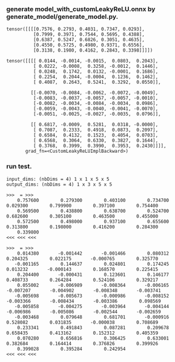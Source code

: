 ### generate model_with_customLeakyReLU.onnx by generate_model/generate_model.py.  

    tensor([[[[0.7576, 0.2793, 0.4031, 0.7347, 0.0293],
              [0.7999, 0.3971, 0.7544, 0.5695, 0.4388],
              [0.6387, 0.5247, 0.6826, 0.3051, 0.4635],
              [0.4550, 0.5725, 0.4980, 0.9371, 0.6556],
              [0.3138, 0.1980, 0.4162, 0.2843, 0.3398]]]])

    tensor([[[[ 0.0144, -0.0014, -0.0015,  0.0803,  0.2043],
              [ 0.0222, -0.0008,  0.3258, -0.0012,  0.1446],
              [ 0.0248,  0.1742,  0.0132, -0.0001,  0.1686],
              [ 0.2254,  0.2044, -0.0004,  0.1236,  0.1462],
              [ 0.4087,  0.2643,  0.5241,  0.3292,  0.0550]],
    
             [[-0.0070, -0.0084, -0.0062, -0.0072, -0.0049],
              [-0.0083, -0.0037, -0.0057, -0.0057, -0.0010],
              [-0.0082, -0.0034, -0.0084, -0.0034,  0.0986],
              [-0.0059, -0.0043, -0.0040, -0.0041, -0.0070],
              [-0.0051, -0.0025, -0.0027, -0.0035,  0.0796]],
    
             [[ 0.6817, -0.0009,  0.5281,  0.0318, -0.0000],
              [ 0.7087,  0.2333,  0.4918,  0.0873,  0.2097],
              [ 0.6584,  0.4132,  0.1523,  0.4054,  0.0703],
              [ 0.6568,  0.3064,  0.6330,  0.3827,  0.1644],
              [ 0.3768,  0.3999,  0.3990,  0.3953,  0.2430]]]],
           grad_fn=<CustomLeakyReLUImplBackward>)

### run test.

    input_dims: (nbDims = 4) 1 x 1 x 5 x 5
    output_dims: (nbDims = 4) 1 x 3 x 5 x 5
    
    >>>  = >>>
        0.757600	    0.279300	    0.403100	    0.734700	    0.029300	    0.799900	    0.397100	    0.754400	
        0.569500	    0.438800	    0.638700	    0.524700	    0.682600	    0.305100	    0.463500	    0.455000	
        0.572500	    0.498000	    0.937100	    0.655600	    0.313800	    0.198000	    0.416200	    0.284300	
        0.339800	
    <<< <<< <<<
    
    >>>  = >>>
        0.014380	   -0.001442	   -0.001466	    0.080312	    0.204325	    0.022175	   -0.000765	    0.325770	
       -0.001165	    0.144637	    0.024801	    0.174245	    0.013232	   -0.000143	    0.168570	    0.225415	
        0.204400	   -0.000431	    0.123601	    0.146177	    0.408733	    0.264284	    0.524106	    0.329217	
        0.055002	   -0.006989	   -0.008364	   -0.006165	   -0.007207	   -0.004902	   -0.008348	   -0.003741	
       -0.005698	   -0.005673	   -0.000986	   -0.008152	   -0.003366	   -0.008434	   -0.003386	    0.098569	
       -0.005858	   -0.004275	   -0.003964	   -0.004144	   -0.006986	   -0.005086	   -0.002544	   -0.002659	
       -0.003468	    0.079648	    0.681701	   -0.000916	    0.528082	    0.031835	   -0.000038	    0.708689	
        0.233341	    0.491843	    0.087281	    0.209678	    0.658435	    0.413162	    0.152312	    0.405359	
        0.070280	    0.656816	    0.306425	    0.633001	    0.382684	    0.164414	    0.376826	    0.399926	
        0.399028	    0.395284	    0.242954	
    <<< <<< <<<
